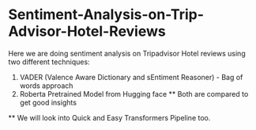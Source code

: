 # Sentiment-Analysis-on-Trip-Advisor-Hotel-Reviews

 Here we are doing sentiment analysis on Tripadvisor Hotel reviews using two different techniques:
1) VADER (Valence Aware Dictionary and sEntiment Reasoner) - Bag of words approach
2) Roberta Pretrained Model from Hugging face
** Both are compared to get good insights

** We will look into Quick and Easy Transformers Pipeline too.
